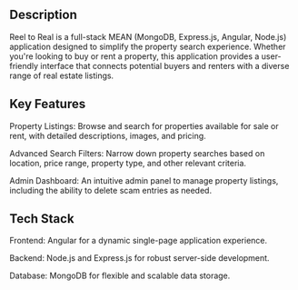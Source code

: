 ## **Description**

Reel to Real is a full-stack MEAN (MongoDB, Express.js, Angular, Node.js) application designed to simplify the property search experience. Whether you're looking to buy or rent a property, this application provides a user-friendly interface that connects potential buyers and renters with a diverse range of real estate listings.

## **Key Features**

Property Listings: Browse and search for properties available for sale or rent, with detailed descriptions, images, and pricing.

Advanced Search Filters: Narrow down property searches based on location, price range, property type, and other relevant criteria.

Admin Dashboard: An intuitive admin panel to manage property listings, including the ability to delete scam entries as needed.

## **Tech Stack**

Frontend: Angular for a dynamic single-page application experience.

Backend: Node.js and Express.js for robust server-side development.

Database: MongoDB for flexible and scalable data storage.
